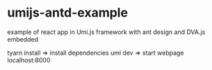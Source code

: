 # umijs-antd-example
example of react app in Umi.js framework with ant design and DVA.js embedded

tyarn install => install dependencies
umi dev => start webpage localhost:8000
